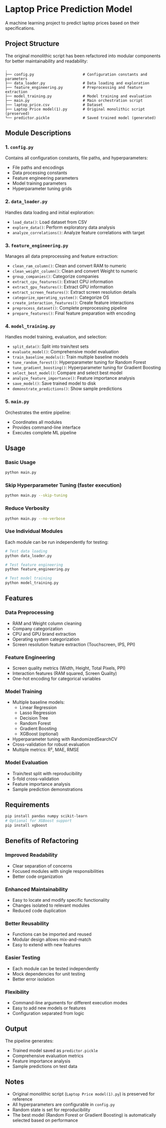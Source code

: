 # Laptop Price Prediction Model

A machine learning project to predict laptop prices based on their specifications.

## Project Structure

The original monolithic script has been refactored into modular components for better maintainability and readability:

```
.
├── config.py                      # Configuration constants and parameters
├── data_loader.py                 # Data loading and exploration
├── feature_engineering.py         # Preprocessing and feature extraction
├── model_training.py              # Model training and evaluation
├── main.py                        # Main orchestration script
├── laptop_price.csv               # Dataset
├── Laptop Price model(1).py       # Original monolithic script (preserved)
└── predictor.pickle               # Saved trained model (generated)
```

## Module Descriptions

### 1. `config.py`
Contains all configuration constants, file paths, and hyperparameters:
- File paths and encodings
- Data processing constants
- Feature engineering parameters
- Model training parameters
- Hyperparameter tuning grids

### 2. `data_loader.py`
Handles data loading and initial exploration:
- `load_data()`: Load dataset from CSV
- `explore_data()`: Perform exploratory data analysis
- `analyze_correlations()`: Analyze feature correlations with target

### 3. `feature_engineering.py`
Manages all data preprocessing and feature extraction:
- `clean_ram_column()`: Clean and convert RAM to numeric
- `clean_weight_column()`: Clean and convert Weight to numeric
- `group_companies()`: Categorize companies
- `extract_cpu_features()`: Extract CPU information
- `extract_gpu_features()`: Extract GPU information
- `extract_screen_features()`: Extract screen resolution details
- `categorize_operating_system()`: Categorize OS
- `create_interaction_features()`: Create feature interactions
- `preprocess_dataset()`: Complete preprocessing pipeline
- `prepare_features()`: Final feature preparation with encoding

### 4. `model_training.py`
Handles model training, evaluation, and selection:
- `split_data()`: Split into train/test sets
- `evaluate_model()`: Comprehensive model evaluation
- `train_baseline_models()`: Train multiple baseline models
- `tune_random_forest()`: Hyperparameter tuning for Random Forest
- `tune_gradient_boosting()`: Hyperparameter tuning for Gradient Boosting
- `select_best_model()`: Compare and select best model
- `analyze_feature_importance()`: Feature importance analysis
- `save_model()`: Save trained model to disk
- `demonstrate_predictions()`: Show sample predictions

### 5. `main.py`
Orchestrates the entire pipeline:
- Coordinates all modules
- Provides command-line interface
- Executes complete ML pipeline

## Usage

### Basic Usage
```bash
python main.py
```

### Skip Hyperparameter Tuning (faster execution)
```bash
python main.py --skip-tuning
```

### Reduce Verbosity
```bash
python main.py --no-verbose
```

### Use Individual Modules
Each module can be run independently for testing:
```bash
# Test data loading
python data_loader.py

# Test feature engineering
python feature_engineering.py

# Test model training
python model_training.py
```

## Features

### Data Preprocessing
- RAM and Weight column cleaning
- Company categorization
- CPU and GPU brand extraction
- Operating system categorization
- Screen resolution feature extraction (Touchscreen, IPS, PPI)

### Feature Engineering
- Screen quality metrics (Width, Height, Total Pixels, PPI)
- Interaction features (RAM squared, Screen Quality)
- One-hot encoding for categorical variables

### Model Training
- Multiple baseline models:
  - Linear Regression
  - Lasso Regression
  - Decision Tree
  - Random Forest
  - Gradient Boosting
  - XGBoost (optional)
- Hyperparameter tuning with RandomizedSearchCV
- Cross-validation for robust evaluation
- Multiple metrics: R², MAE, RMSE

### Model Evaluation
- Train/test split with reproducibility
- 5-fold cross-validation
- Feature importance analysis
- Sample prediction demonstrations

## Requirements

```bash
pip install pandas numpy scikit-learn
# Optional for XGBoost support
pip install xgboost
```

## Benefits of Refactoring

### Improved Readability
- Clear separation of concerns
- Focused modules with single responsibilities
- Better code organization

### Enhanced Maintainability
- Easy to locate and modify specific functionality
- Changes isolated to relevant modules
- Reduced code duplication

### Better Reusability
- Functions can be imported and reused
- Modular design allows mix-and-match
- Easy to extend with new features

### Easier Testing
- Each module can be tested independently
- Mock dependencies for unit testing
- Better error isolation

### Flexibility
- Command-line arguments for different execution modes
- Easy to add new models or features
- Configuration separated from logic

## Output

The pipeline generates:
- Trained model saved as `predictor.pickle`
- Comprehensive evaluation metrics
- Feature importance analysis
- Sample predictions on test data

## Notes

- Original monolithic script (`Laptop Price model(1).py`) is preserved for reference
- All hyperparameters are configurable in `config.py`
- Random state is set for reproducibility
- The best model (Random Forest or Gradient Boosting) is automatically selected based on performance
